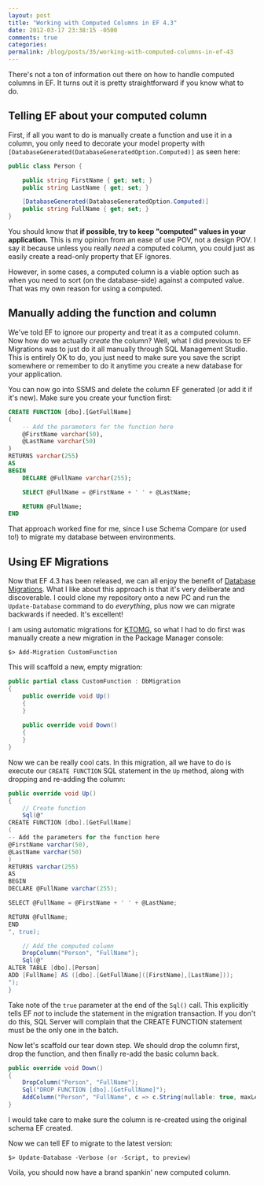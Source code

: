 ```yaml
---
layout: post
title: "Working with Computed Columns in EF 4.3"
date: 2012-03-17 23:38:15 -0500
comments: true
categories:
permalink: /blog/posts/35/working-with-computed-columns-in-ef-43
---
```


There's not a ton of information out there on how to handle computed columns in EF. It turns out it is pretty straightforward if you know what to do.

## Telling EF about your computed column

First, if all you want to do is manually create a function and use it in a column, you only need to decorate your model property with `[DatabaseGenerated(DatabaseGeneratedOption.Computed)]` as seen here:

```c#
public class Person {

    public string FirstName { get; set; }
    public string LastName { get; set; }

    [DatabaseGenerated(DatabaseGeneratedOption.Computed)]
    public string FullName { get; set; }
}
```

You should know that **if possible, try to keep "computed" values in your application.** This is my opinion from an ease of use POV, not a design POV. I say it because unless you really *need* a computed column, you could just as easily create a read-only property that EF ignores.

However, in some cases, a computed column is a viable option such as when you need to sort (on the database-side) against a computed value. That was my own reason for using a computed.

## Manually adding the function and column

We've told EF to ignore our property and treat it as a computed column. Now how do we actually *create* the column? Well, what I did previous to EF Migrations was to just do it all manually through SQL Management Studio. This is entirely OK to do, you just need to make sure you save the script somewhere or remember to do it anytime you create a new database for your application.

You can now go into SSMS and delete the column EF generated (or add it if it's new). Make sure you create your function first:

```sql
CREATE FUNCTION [dbo].[GetFullName] 
(
    -- Add the parameters for the function here
    @FirstName varchar(50),
    @LastName varchar(50)
)
RETURNS varchar(255)
AS
BEGIN
    DECLARE @FullName varchar(255);

    SELECT @FullName = @FirstName + ' ' + @LastName;

    RETURN @FullName;
END
```

That approach worked fine for me, since I use Schema Compare (or used to!) to migrate my database between environments.

## Using EF Migrations

Now that EF 4.3 has been released, we can all enjoy the benefit of [Database Migrations](http://blogs.msdn.com/b/adonet/archive/2012/02/09/ef-4-3-automatic-migrations-walkthrough.aspx). What I like about this approach is that it's very deliberate and discoverable. I could clone my repository onto a new PC and run the `Update-Database` command to do *everything*, plus now we can migrate backwards if needed. It's excellent!

I am using automatic migrations for [KTOMG](http://keeptrackofmygames.com), so what I had to do first was manually create a new migration in the Package Manager console:

    $> Add-Migration CustomFunction

This will scaffold a new, empty migration:

```c#
public partial class CustomFunction : DbMigration
{
    public override void Up()
    {
    }
    
    public override void Down()
    {
    }
}
```

Now we can be really cool cats. In this migration, all we have to do is execute our `CREATE FUNCTION` SQL statement in the `Up` method, along with dropping and re-adding the column:

```c#
public override void Up()
{
    // Create function
    Sql(@"
CREATE FUNCTION [dbo].[GetFullName] 
(
-- Add the parameters for the function here
@FirstName varchar(50),
@LastName varchar(50)
)
RETURNS varchar(255)
AS
BEGIN
DECLARE @FullName varchar(255);

SELECT @FullName = @FirstName + ' ' + @LastName;

RETURN @FullName;
END
", true);

    // Add the computed column
    DropColumn("Person", "FullName");
    Sql(@"
ALTER TABLE [dbo].[Person]
ADD [FullName] AS ([dbo].[GetFullName]([FirstName],[LastName]));
");
}
```

Take note of the `true` parameter at the end of the `Sql()` call. This explicitly tells EF *not* to include the statement in the migration transaction. If you don't do this, SQL Server will complain that the CREATE FUNCTION statement must be the only one in the batch.

Now let's scaffold our tear down step. We should drop the column first, drop the function, and then finally re-add the basic column back.

```c#
public override void Down()
{
    DropColumn("Person", "FullName");
    Sql("DROP FUNCTION [dbo].[GetFullName]");
    AddColumn("Person", "FullName", c => c.String(nullable: true, maxLength: 255));    
}
```

I would take care to make sure the column is re-created using the original schema EF created.

Now we can tell EF to migrate to the latest version:

    $> Update-Database -Verbose (or -Script, to preview)

Voila, you should now have a brand spankin' new computed column.